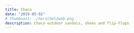```yaml
---
title: Chaco
date: "2019-05-02"
# thumbnail: ./herschel2web.png
description: Chaco outdoor sandals, shoes and flip-flops
---
```

